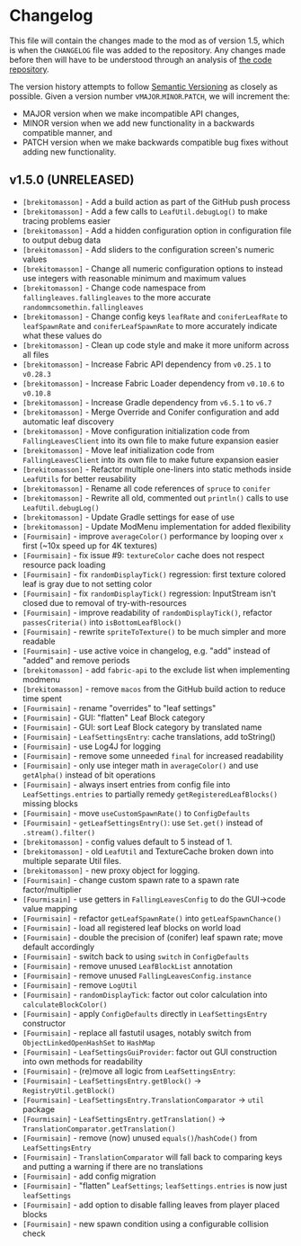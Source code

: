 # Changelog

This file will contain the changes made to the mod as of version 1.5, which is when the `CHANGELOG` file was added to the repository. 
Any changes made before then will have to be understood through an analysis of [the code repository](https://github.com/RandomMcSomethin/fallingleaves).

The version history attempts to follow [Semantic Versioning](https://semver.org/) as closely as possible. Given a version number v`MAJOR`.`MINOR`.`PATCH`, we will increment the:

- MAJOR version when we make incompatible API changes,
- MINOR version when we add new functionality in a backwards compatible manner, and
- PATCH version when we make backwards compatible bug fixes without adding new functionality.

## v1.5.0 (UNRELEASED)

- `[brekitomasson]` - Add a build action as part of the GitHub push process
- `[brekitomasson]` - Add a few calls to `LeafUtil.debugLog()` to make tracing problems easier
- `[brekitomasson]` - Add a hidden configuration option in configuration file to output debug data
- `[brekitomasson]` - Add sliders to the configuration screen's numeric values
- `[brekitomasson]` - Change all numeric configuration options to instead use integers with reasonable minimum and maximum values
- `[brekitomasson]` - Change code namespace from `fallingleaves.fallingleaves` to the more accurate `randommcsomethin.fallingleaves`
- `[brekitomasson]` - Change config keys `leafRate` and `coniferLeafRate` to `leafSpawnRate` and `coniferLeafSpawnRate` to more accurately indicate what these values do
- `[brekitomasson]` - Clean up code style and make it more uniform across all files
- `[brekitomasson]` - Increase Fabric API dependency from `v0.25.1` to `v0.28.3`
- `[brekitomasson]` - Increase Fabric Loader dependency from `v0.10.6` to `v0.10.8`
- `[brekitomasson]` - Increase Gradle dependency from `v6.5.1` to `v6.7`
- `[brekitomasson]` - Merge Override and Conifer configuration and add automatic leaf discovery
- `[brekitomasson]` - Move configuration initialization code from `FallingLeavesClient` into its own file to make future expansion easier
- `[brekitomasson]` - Move leaf initialization code from `FallingLeavesClient` into its own file to make future expansion easier
- `[brekitomasson]` - Refactor multiple one-liners into static methods inside `LeafUtils` for better reusability
- `[brekitomasson]` - Rename all code references of `spruce` to `conifer`
- `[brekitomasson]` - Rewrite all old, commented out `println()` calls to use `LeafUtil.debugLog()`
- `[brekitomasson]` - Update Gradle settings for ease of use
- `[brekitomasson]` - Update ModMenu implementation for added flexibility
- `[Fourmisain]` - improve `averageColor()` performance by looping over `x` first (~10x speed up for 4K textures)
- `[Fourmisain]` - fix issue #9: `textureColor` cache does not respect resource pack loading
- `[Fourmisain]` - fix `randomDisplayTick()` regression: first texture colored leaf is gray due to not setting color
- `[Fourmisain]` - fix `randomDisplayTick()` regression: InputStream isn't closed due to removal of try-with-resources
- `[Fourmisain]` - improve readability of `randomDisplayTick()`, refactor `passesCriteria()` into `isBottomLeafBlock()`
- `[Fourmisain]` - rewrite `spriteToTexture()` to be much simpler and more readable
- `[Fourmisain]` - use active voice in changelog, e.g. "add" instead of "added" and remove periods
- `[brekitomasson]` - add `fabric-api` to the exclude list when implementing modmenu
- `[brekitomasson]` - remove `macos` from the GitHub build action to reduce time spent
- `[Fourmisain]` - rename "overrides" to "leaf settings"
- `[Fourmisain]` - GUI: "flatten" Leaf Block category
- `[Fourmisain]` - GUI: sort Leaf Block category by translated name
- `[Fourmisain]` - `LeafSettingsEntry`: cache translations, add toString()
- `[Fourmisain]` - use Log4J for logging
- `[Fourmisain]` - remove some unneeded `final` for increased readability
- `[Fourmisain]` - only use integer math in `averageColor()` and use `getAlpha()` instead of bit operations
- `[Fourmisain]` - always insert entries from config file into `LeafSettings.entries` to partially remedy `getRegisteredLeafBlocks()` missing blocks
- `[Fourmisain]` - move `useCustomSpawnRate()` to `ConfigDefaults`
- `[Fourmisain]` - `getLeafSettingsEntry()`: use `Set.get()` instead of `.stream().filter()`
- `[brekitomasson]` - config values default to 5 instead of 1.
- `[brekitomasson]` - old `LeafUtil` and TextureCache broken down into multiple separate Util files.
- `[brekitomasson]` - new proxy object for logging.
- `[Fourmisain]` - change custom spawn rate to a spawn rate factor/multiplier
- `[Fourmisain]` - use getters in `FallingLeavesConfig` to do the GUI->code value mapping
- `[Fourmisain]` - refactor `getLeafSpawnRate()` into `getLeafSpawnChance()`
- `[Fourmisain]` - load all registered leaf blocks on world load
- `[Fourmisain]` - double the precision of (conifer) leaf spawn rate; move default accordingly
- `[Fourmisain]` - switch back to using `switch` in `ConfigDefaults`
- `[Fourmisain]` - remove unused `LeafBlockList` annotation
- `[Fourmisain]` - remove unused `FallingLeavesConfig.instance`
- `[Fourmisain]` - remove `LogUtil`
- `[Fourmisain]` - `randomDisplayTick`: factor out color calculation into `calculateBlockColor()`
- `[Fourmisain]` - apply `ConfigDefaults` directly in `LeafSettingsEntry` constructor
- `[Fourmisain]` - replace all fastutil usages, notably switch from `ObjectLinkedOpenHashSet` to `HashMap`
- `[Fourmisain]` - `LeafSettingsGuiProvider`: factor out GUI construction into own methods for readability
- `[Fourmisain]` - (re)move all logic from `LeafSettingsEntry`:
- `[Fourmisain]` - `LeafSettingsEntry.getBlock()` -> `RegistryUtil.getBlock()`
- `[Fourmisain]` - `LeafSettingsEntry.TranslationComparator` -> `util` package
- `[Fourmisain]` - `LeafSettingsEntry.getTranslation()` -> `TranslationComparator.getTranslation()`
- `[Fourmisain]` - remove (now) unused `equals()`/`hashCode()` from `LeafSettingsEntry`
- `[Fourmisain]` - `TranslationComparator` will fall back to comparing keys and putting a warning if there are no translations
- `[Fourmisain]` - add config migration
- `[Fourmisain]` - "flatten" `LeafSettings`; `leafSettings.entries` is now just `leafSettings`
- `[Fourmisain]` - add option to disable falling leaves from player placed blocks
- `[Fourmisain]` - new spawn condition using a configurable collision check
